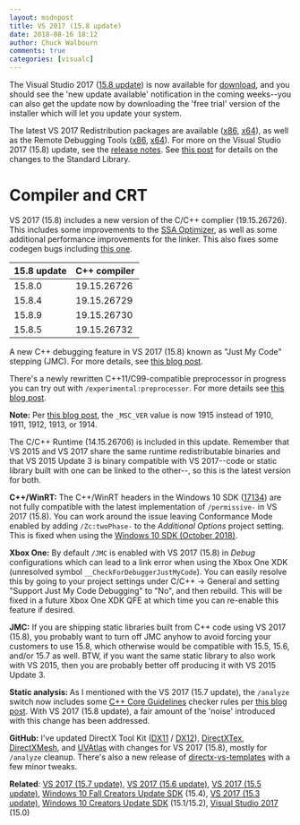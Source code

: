 ```yaml
---
layout: msdnpost
title: VS 2017 (15.8 update)
date: 2018-08-16 18:12
author: Chuck Walbourn
comments: true
categories: [visualc]
---
```

The Visual Studio 2017 (<a href="https://devblogs.microsoft.com/visualstudio/visual-studio-2017-version-15-8/">15.8 update</a>) is now available for <a href="https://www.visualstudio.com/downloads/">download</a>, and you should see the 'new update available' notification in the coming weeks--you can also get the update now by downloading the 'free trial' version of the installer which will let you update your system.
<!--more-->

The latest VS 2017 Redistribution packages are available (<a href="https://aka.ms/vs/15/release/VC_redist.x86.exe">x86</a>, <a href="https://aka.ms/vs/15/release/VC_redist.x64.exe">x64</a>), as well as the Remote Debugging Tools (<a href="https://aka.ms/vs/15/release/RemoteTools.x86ret.enu.exe">x86</a>, <a href="https://aka.ms/vs/15/release/RemoteTools.amd64ret.enu.exe">x64</a>). For more on the Visual Studio 2017 (15.8) update, see the <a href="https://docs.microsoft.com/en-us/visualstudio/releasenotes/vs2017-relnotes">release notes</a>. See <a href="https://devblogs.microsoft.com/cppblog/stl-features-and-fixes-in-vs-2017-15-8/">this post</a> for details on the changes to the Standard Library.

<h1>Compiler and CRT</h1>

VS 2017 (15.8) includes a new version of the C/C++ complier (19.15.26726). This includes some improvements to the <a href="https://devblogs.microsoft.com/cppblog/msvc-code-optimizer-improvements-in-visual-studio-2017-versions-15-5-and-15-3/">SSA Optimizer</a>, as well as some additional performance improvements for the linker. This also fixes some codegen bugs including <a href="https://developercommunity.visualstudio.com/content/problem/138255/bad-codegen-on-x64.html">this one</a>.

15.8 update | C++ compiler
--|--
15.8.0 | 19.15.26726
15.8.4 | 19.15.26729
15.8.9 | 19.15.26730
15.8.5 | 19.15.26732

A new C++ debugging feature in VS 2017 (15.8) known as "Just My Code" stepping (JMC). For more details, see <a href="https://devblogs.microsoft.com/cppblog/announcing-jmc-stepping-in-visual-studio/">this blog post</a>.

There's a newly rewritten C++11/C99-compatible preprocessor in progress you can try out with <code>/experimental:preprocessor</code>. For more details see <a href="https://devblogs.microsoft.com/cppblog/msvc-preprocessor-progress-towards-conformance/">this blog post</a>.

<strong>Note:</strong> Per <a href="https://devblogs.microsoft.com/cppblog/visual-c-compiler-version/">this blog post</a>, the ``_MSC_VER`` value is now 1915 instead of 1910, 1911, 1912, 1913, or 1914.

The C/C++ Runtime (14.15.26706) is included in this update. Remember that VS 2015 and VS 2017 share the same runtime redistributable binaries and that VS 2015 Update 3 is binary compatible with VS 2017--code or static library built with one can be linked to the other--, so this is the latest version for both.

<strong>C++/WinRT:</strong> The C++/WinRT headers in the Windows 10 SDK (<a href="https://walbourn.github.io/windows-10-april-2018-update-sdk/">17134</a>) are not fully compatible with the latest implementation of <code>/permissive-</code> in VS 2017 (15.8). You can work around the issue leaving Conformance Mode enabled by adding <code>/Zc:twoPhase-</code> to the <i>Additional Options </i>project setting. This is fixed when using the <a href="https://walbourn.github.io/windows-10-october-2018-update/">Windows 10 SDK (October 2018)</a>.

<strong>Xbox One:</strong> By default <code>/JMC</code> is enabled with VS 2017 (15.8) in <em>Debug</em> configurations which can lead to a link error when using the Xbox One XDK (unresolved symbol ``__CheckForDebuggerJustMyCode``). You can easily resolve this by going to your project settings under C/C++ -> General and setting "Support Just My Code Debugging" to "No", and then rebuild. This will be fixed in a future Xbox One XDK QFE at which time you can re-enable this feature if desired.

<strong>JMC:</strong> If you are shipping static libraries built from C++ code using VS 2017 (15.8), you probably want to turn off JMC anyhow to avoid forcing your customers to use 15.8, which otherwise would be compatible with 15.5, 15.6, and/or 15.7 as well. BTW, if you want the same static library to also work with VS 2015, then you are probably better off producing it with VS 2015 Update 3.

<strong>Static analysis: </strong>As I mentioned with the VS 2017 (15.7 update), the <code>/analyze</code> switch now includes some <a href="https://github.com/isocpp/CppCoreGuidelines">C++ Core Guidelines</a> checker rules per <a href="https://devblogs.microsoft.com/cppblog/c-code-analysis-improvements-for-visual-studio-2017-15-7-preview-1/">this blog post</a>. With VS 2017 (15.8 update), a fair amount of the 'noise' introduced with this change has been addressed.

<strong>GitHub:</strong> I've updated DirectX Tool Kit (<a href="https://github.com/Microsoft/DirectXTK/releases">DX11</a> / <a href="https://github.com/Microsoft/DirectXTK12/releases">DX12</a>), <a href="https://github.com/Microsoft/DirectXTex/releases">DirectXTex</a>, <a href="https://github.com/Microsoft/DirectXMesh/releases">DirectXMesh</a>, and <a href="https://github.com/Microsoft/UVAtlas/releases">UVAtlas</a> with changes for VS 2017 (15.8), mostly for <code>/analyze</code> cleanup. There's also a new release of <a href="https://github.com/walbourn/directx-vs-templates/releases">directx-vs-templates</a> with a few minor tweaks.

<strong>Related</strong>: <a href="https://walbourn.github.io/vs-2017-15-7-update/">VS 2017 (15.7 update)</a>, <a href="https://walbourn.github.io/vs-2017-15-6-update/">VS 2017 (15.6 update)</a>, <a href="https://walbourn.github.io/vs-2017-15-5-update/">VS 2017 (15.5 update)</a>, <a href="https://walbourn.github.io/windows-10-fall-creators-update-sdk/">Windows 10 Fall Creators Update SDK</a> (15.4), <a href="https://walbourn.github.io/visual-studio-2017-15-3-update/">VS 2017 (15.3 update)</a>, <a href="https://walbourn.github.io/windows-10-creators-update-sdk/">Windows 10 Creators Update SDK</a> (15.1/15.2), <a href="https://walbourn.github.io/visual-studio-2017/">Visual Studio 2017</a> (15.0)

